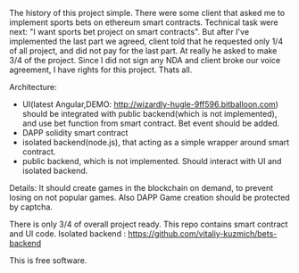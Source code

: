 
The history of this project simple. There were some client that asked me to implement sports bets on ethereum smart contracts. Technical task were next: "I want sports bet project on smart contracts".
But after I've implemented the last part we agreed, client told that he requested only 1/4 of all project, and did not pay for the last part. At really he asked to make 3/4 of the project.
Since I did not sign any NDA and client broke our voice agreement, I have rights for this project. Thats all.

Architecture:
- UI(latest Angular,DEMO: http://wizardly-hugle-9ff596.bitballoon.com) should be integrated with public backend(which is not implemented), and use bet function from smart contract. Bet event should be added.
- DAPP solidity smart contract
- isolated backend(node.js), that acting as a simple wrapper around smart contract. 
- public backend, which is not implemented. Should interact with UI and isolated backend.

Details:
It should create games in the blockchain on demand, to prevent losing on not popular games. Also DAPP Game creation should be protected by captcha.


There is only 3/4 of overall project ready. This repo contains smart contract and UI code. Isolated backend : https://github.com/vitaliy-kuzmich/bets-backend


This is free software.  
